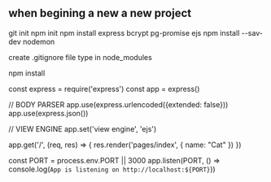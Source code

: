 ## when begining a new a new project

<!-- (In Terminal) -->
git init
npm init
npm install express bcrypt pg-promise ejs 
npm install --sav-dev nodemon

<!-- (Notice 1k+ pending changes in left bar) -->
create .gitignore file
type in node_modules

<!-- (In Terminal when using downloaded project/update our packages) -->
npm install

<!-- (Begin lines of code for index.js) -->
const express = require('express')
const app = express()

// BODY PARSER
app.use(express.urlencoded({extended: false}))
app.use(express.json())

// VIEW ENGINE
app.set('view engine', 'ejs')

app.get('/', (req, res) => {
  res.render('pages/index', {
    name: "Cat"
  })
})


const PORT = process.env.PORT || 3000
app.listen(PORT, () => console.log(`App is listening on http://localhost:${PORT}`))